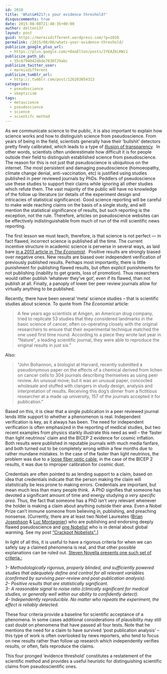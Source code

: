 ```yaml
---
id: 2010
title: 'What&#8217;s your evidence threshold?'
disquscomments: true
date: 2015-08-08T21:48:35+00:00
author: delton137
layout: post
guid: https://moreisdifferent.wordpress.com/?p=2010
permalink: /2015/08/08/whats-your-evidence-threshold/
publicize_google_plus_url:
  - https://plus.google.com/+DanElton/posts/2YEAZkLRWi1
publicize_path_id:
  - 55c6794042d6de7830f29abc
publicize_twitter_user:
  - moreisdifferent
publicize_tumblr_url:
  - http://.tumblr.com/post/126203054313
categories:
  - pseudoscience
  - skepticism
tags:
  - metascience
  - pseudoscience
  - science
  - scientifc method
---
```

As we communicate science to the public, it is also important to explain how science works and how to distinguish science from pseudoscience. From years of being in the field, scientists generally have their &#8216;bullshit&#8217; detectors pretty finely calibrated, which leads to a type of [illusion of transparency](https://en.wikipedia.org/wiki/Illusion_of_transparency).  In other words, scientists often underestimate how difficult it is for people outside their field to distinguish established science from pseudoscience. The reason for this is not just that pseudoscience is ubiquitous on the internet. The most persistent and damaging pseudoscience (homoeopathy, climate change denial, anti-vaccination, etc) is justified using studies published in peer reviewed journals by PhDs. Peddlers of pseudoscience use these studies to support their claims while ignoring all other studies which refute them. The vast majority of the public will have no knowledge of the follow up literature (or details of the experiment design and intricacies of statistical significance). Good science reporting will be careful to make wide reaching claims on the basis of a single study, and will mention the statistical significance of results, but such reporting is the exception, not the rule. Therefore, articles on pseudoscience websites can be effectively indistinguishable from much of run of the mill scientific news reporting.

<!--more-->



The first lesson we must teach, therefore, is that science is not perfect &#8212; in fact flawed, incorrect science is published all the time. The current incentive structure in academic science is perverse in several ways, as laid bare [in a 2013 article in _The Economist_](http://www.economist.com/news/briefing/21588057-scientists-think-science-self-correcting-alarming-degree-it-not-trouble#LMcgFVuAEA3mcuiy.99).  Positive results are strongly biased over negative ones. New results are biased over independent verification of previously published results. Perhaps most importantly, there is little punishment for publishing flawed results, but often explicit punishments for not publishing (inability to get grants, loss of promotion). Thus researchers would rather publish &#8216;whatever they&#8217;ve got&#8217;, even if its flawed, than not publish at all. Finally, a panoply of lower tier peer review journals allow for virtually anything to be published.

Recently, there have been several &#8216;meta&#8217; science studies &#8211; that is scientific studies about science. To quote from _The Economist_ article:

> A few years ago scientists at Amgen, an American drug company, tried to replicate 53 studies that they considered landmarks in the basic science of cancer, often co-operating closely with the original researchers to ensure that their experimental technique matched the one used first time round. According to a piece they wrote last year in &#8220;Nature&#8221;, a leading scientific journal, they were able to reproduce the original results in just six.&#8221;

Also:

> &#8220;John Bohannon, a biologist at Harvard, recently submitted a pseudonymous paper on the effects of a chemical derived from lichen on cancer cells to 304 journals describing themselves as using peer review. An unusual move; but it was an unusual paper, concocted wholesale and stuffed with clangers in study design, analysis and interpretation of results. Receiving this dog’s dinner from a fictitious researcher at a made up university, 157 of the journals accepted it for publication.&#8221;

<div class="copy-paste-block">
  <p>
    Based on this, it is clear that a single publication in a peer reviewed journal lends little support to whether a phenomenon is real. Independent verification is key, as it always has been. The need for independent verification is often emphasized in the reporting of medical studies, but two recent examples from physics starkly illustrate this need as well &#8211; the &#8216;faster than light neutrinos&#8217; claim and the BICEP 2 evidence for cosmic inflation. Both results were published in reputable journals with much media fanfare, and both turned out to be completely wrong within a few months due to rather mundane mistakes. In the case of the faster than light neutrinos, the problem was due to a <a href="https://en.wikipedia.org/wiki/Faster-than-light_neutrino_anomaly" target="blank">loose fiber optic cable</a>, in the case of the BICEP 2 results, it was due to improper calibration for cosmic dust.
  </p>

  <p>
    Credentials are often pointed to as lending support to a claim, based on idea that credentials indicate that the person making the claim will statistically be less prone to making errors. Credentials are important, but mean much less than many people think.  A PhD signifies that someone has devoted a significant amount of time and energy studying <em>a very specific area</em>. Thus, the fact that someone has a PhD isn&#8217;t very relevant whenever the holder is making a claim about anything outside their area. Even a Nobel Prize can&#8217;t immune someone from believing in, publishing, and preaching nonsense. [Currently, there are at least two Nobel Laureates (<a href="https://en.wikipedia.org/wiki/Brian_Josephson" target="blank">Brian Josephson</a> & <span class="st"><a href="https://en.wikipedia.org/wiki/Luc_Montagnier" target="blank"> Luc Montagnier</a></span>) who are publishing and endorsing deeply flawed pseudoscience and <a href="https://en.wikipedia.org/wiki/Ivar_Giaever" target="blank">one Nobelist</a> who is in denial about global warming. See my post <a href="https://moreisdifferent.wordpress.com/2015/10/11/crackpot-nobelists/">&#8220;Crackpot Nobelists&#8221;<em>.</em></a>]
  </p>

  <p>
    In light of all this, it is useful to have a rigorous criteria for when we can safely say a claimed phenomena is real, and that other possible explanations can be ruled out. <a href="https://www.sciencebasedmedicine.org/evidence-thresholds/" target="blank">Steven Novella presents one such set of criteria.:</a>
  </p>

  <p>
    <em>1- Methodologically rigorous, properly blinded, and sufficiently powered studies that adequately define and control for all relevant variables (confirmed by surviving peer-review and post-publication analysis).</em><br /> <em> 2- Positive results that are statistically significant.</em><br /> <em> 3- A reasonable signal to noise ratio (clinically significant for medical studies, or generally well within our ability to confidently detect).</em><br /> <em> 4- Independently reproducible. No matter who repeats the experiment, the effect is reliably detected.</em>
  </p>

  <p>
    These four criteria provide a baseline for scientific acceptance of a phenomena. In some cases additional considerations of plausibility may still cast doubt on phenomena that have passed all four tests. Note that he mentions the need for a claim to have survived &#8216;post publication analysis&#8217; &#8211; this type of work is often overlooked by news reporters, who tend to focus on new results rather than follow up research which independently verifies results, or often, fails reproduce the claims.
  </p>

  <p>
    This four pronged &#8216;evidence threshold&#8217; constitutes a restatement of the scientific method and provides a useful heuristic for distinguishing scientific claims from pseudoscientific ones.
  </p>
</div>
